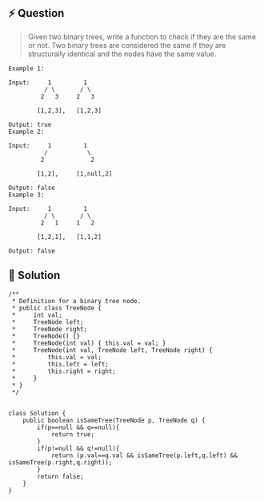 ## :zap: Question

> Given two binary trees, write a function to check if they are the same or not.
> Two binary trees are considered the same if they are structurally identical and the nodes have the same value.

```
Example 1:

Input:     1         1
          / \       / \
         2   3     2   3

        [1,2,3],   [1,2,3]

Output: true
Example 2:

Input:     1         1
          /           \
         2             2

        [1,2],     [1,null,2]

Output: false
Example 3:

Input:     1         1
          / \       / \
         2   1     1   2

        [1,2,1],   [1,1,2]

Output: false
```

## :peach: Solution


```
/**
 * Definition for a binary tree node.
 * public class TreeNode {
 *     int val;
 *     TreeNode left;
 *     TreeNode right;
 *     TreeNode() {}
 *     TreeNode(int val) { this.val = val; }
 *     TreeNode(int val, TreeNode left, TreeNode right) {
 *         this.val = val;
 *         this.left = left;
 *         this.right = right;
 *     }
 * }
 */
 
 
class Solution {
    public boolean isSameTree(TreeNode p, TreeNode q) {
        if(p==null && q==null){
            return true;
        }
        if(p!=null && q!=null){
            return (p.val==q.val && isSameTree(p.left,q.left) && isSameTree(p.right,q.right));
        }
        return false;
    }
}
```
